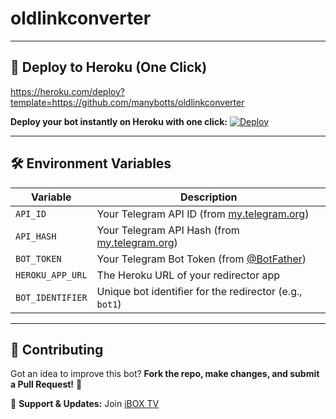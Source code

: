 # oldlinkconverter


---

## 🚀 Deploy to Heroku (One Click)
https://heroku.com/deploy?template=https://github.com/manybotts/oldlinkconverter


**Deploy your bot instantly on Heroku with one click:**
[![Deploy](https://www.herokucdn.com/deploy/button.svg)](https://heroku.com/deploy?template=https://github.com/manybotts/oldlinkconverter)

---

## 🛠️ Environment Variables
| Variable | Description |
|----------|------------|
| `API_ID` | Your Telegram API ID (from [my.telegram.org](https://my.telegram.org)) |
| `API_HASH` | Your Telegram API Hash (from [my.telegram.org](https://my.telegram.org)) |
| `BOT_TOKEN` | Your Telegram Bot Token (from [@BotFather](https://t.me/BotFather)) |
| `HEROKU_APP_URL` | The Heroku URL of your redirector app |
| `BOT_IDENTIFIER` | Unique bot identifier for the redirector (e.g., `bot1`) |

---

## 🎉 Contributing
Got an idea to improve this bot? **Fork the repo, make changes, and submit a Pull Request!** 🚀

📢 **Support & Updates:** Join [iBOX TV](https://t.me/iBox_TV)
